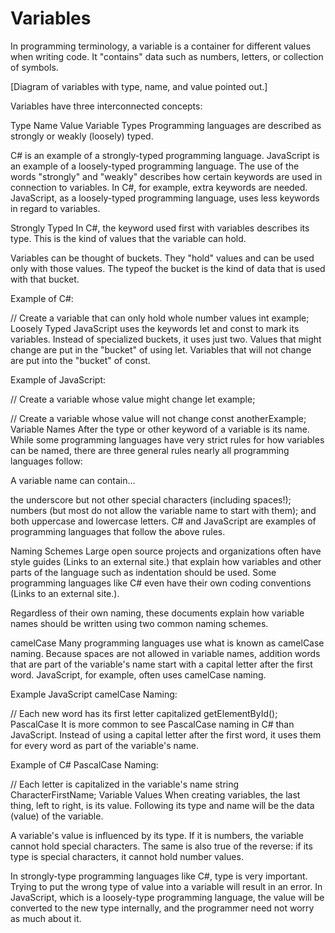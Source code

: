 # Variables

In programming terminology, a variable is a container for different values when writing code. It "contains" data such as numbers, letters, or collection of symbols.

[Diagram of variables with type, name, and value pointed out.]

Variables have three interconnected concepts:

Type
Name
Value
Variable Types
Programming languages are described as strongly or weakly (loosely) typed.

C# is an example of a strongly-typed programming language.
JavaScript is an example of a loosely-typed programming language.
The use of the words "strongly" and "weakly" describes how certain keywords are used in connection to variables. In C#, for example, extra keywords are needed. JavaScript, as a loosely-typed programming language, uses less keywords in regard to variables.

Strongly Typed
In C#, the keyword used first with variables describes its type. This is the kind of values that the variable can hold.

Variables can be thought of buckets. They "hold" values and can be used only with those values. The typeof the bucket is the kind of data that is used with that bucket.

Example of C#:

// Create a variable that can only hold whole number values
int example;
Loosely Typed
JavaScript uses the keywords let and const to mark its variables. Instead of specialized buckets, it uses just two. Values that might change are put in the "bucket" of using let. Variables that will not change are put into the "bucket" of const.

Example of JavaScript:

// Create a variable whose value might change
let example;

// Create a variable whose value will not change
const anotherExample;
Variable Names
After the type or other keyword of a variable is its name. While some programming languages have very strict rules for how variables can be named, there are three general rules nearly all programming languages follow:

A variable name can contain...

the underscore but not other special characters (including spaces!);
numbers (but most do not allow the variable name to start with them); and
both uppercase and lowercase letters.
C# and JavaScript are examples of programming languages that follow the above rules.

Naming Schemes
Large open source projects and organizations often have style guides (Links to an external site.) that explain how variables and other parts of the language such as indentation should be used. Some programming languages like C# even have their own coding conventions (Links to an external site.).

Regardless of their own naming, these documents explain how variable names should be written using two common naming schemes.

camelCase
Many programming languages use what is known as camelCase naming. Because spaces are not allowed in variable names, addition words that are part of the variable's name start with a capital letter after the first word. JavaScript, for example, often uses camelCase naming.

Example JavaScript camelCase Naming:

// Each new word has its first letter capitalized
getElementById();
PascalCase
It is more common to see PascalCase naming in C# than JavaScript. Instead of using a capital letter after the first word, it uses them for every word as part of the variable's name.

Example of C# PascalCase Naming:

// Each letter is capitalized in the variable's name
string CharacterFirstName;
Variable Values
When creating variables, the last thing, left to right, is its value. Following its type and name will be the data (value) of the variable.

A variable's value is influenced by its type. If it is numbers, the variable cannot hold special characters. The same is also true of the reverse: if its type is special characters, it cannot hold number values.

In strongly-type programming languages like C#, type is very important. Trying to put the wrong type of value into a variable will result in an error. In JavaScript, which is a loosely-type programming language, the value will be converted to the new type internally, and the programmer need not worry as much about it.
